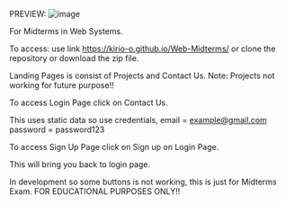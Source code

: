 PREVIEW:
![image](https://github.com/user-attachments/assets/3303b9b6-2809-4106-b336-4229f4e05622)

For Midterms in Web Systems.

To access: use link https://kirio-o.github.io/Web-Midterms/
 or clone the repository or download the zip file.

Landing Pages is consist of Projects and Contact Us.
Note: Projects not working for future purpose!!

To access Login Page click on Contact Us.

This uses static data so use credentials, email = example@gmail.com password = password123

To access Sign Up Page click on Sign up on Login Page.

This will bring you back to login page.

In development so some buttons is not working, this is just for Midterms Exam.
FOR EDUCATIONAL PURPOSES ONLY!!
